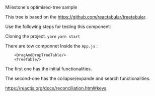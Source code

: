 Milestone's optimised-tree sample

This tree is based on the https://github.com/reactabular/treetabular.

Use the following steps for testing this component:

Cloning the project.
```yarn```
```yarn start```

There are tow componnet Inside the ```App.js``` :

        <DragAndDropTreeTable/>
        <TreeTable/>

The first one has the initial functionalities.

The second-one has the collapse/expande and search functionalities.


https://reactjs.org/docs/reconciliation.html#keys